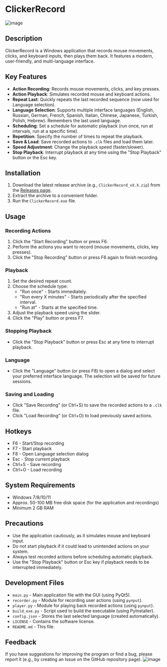# ClickerRecord

![image](https://github.com/user-attachments/assets/26d00c04-2fb9-427b-8eb4-edf334cb8cc6)


## Description
ClickerRecord is a Windows application that records mouse movements, clicks, and keyboard inputs, then plays them back. It features a modern, user-friendly, and multi-language interface.
## Key Features
- **Action Recording**: Records mouse movements, clicks, and key presses.
- **Action Playback**: Simulates recorded mouse and keyboard actions.
- **Repeat Last**: Quickly repeats the last recorded sequence (now used for Language selection).
- **Language Selection**: Supports multiple interface languages (English, Russian, German, French, Spanish, Italian, Chinese, Japanese, Turkish, Polish, Hebrew). Remembers the last used language.
- **Scheduling**: Set a schedule for automatic playback (run once, run at intervals, run at a specific time).
- **Repetition**: Specify the number of times to repeat the playback.
- **Save & Load**: Save recorded actions to `.clk` files and load them later.
- **Speed Adjustment**: Change the playback speed (faster/slower).
- **Stop Playback**: Interrupt playback at any time using the "Stop Playback" button or the Esc key.
## Installation
1. Download the latest release archive (e.g., `ClickerRecord_vX.X.zip`) from the [Releases page](link-to-your-releases-page-later).
2. Extract the archive to a convenient folder.
3. Run the `ClickerRecord.exe` file.
## Usage
### Recording Actions
1. Click the "Start Recording" button or press F6.
2. Perform the actions you want to record (mouse movements, clicks, key presses).
3. Click the "Stop Recording" button or press F6 again to finish recording.
### Playback
1. Set the desired repeat count.
2. Choose the schedule type:
   - "Run once" - Starts immediately.
   - "Run every X minutes" - Starts periodically after the specified interval.
   - "Run at" - Starts at the specified time.
3. Adjust the playback speed using the slider.
4. Click the "Play" button or press F7.
### Stopping Playback
- Click the "Stop Playback" button or press Esc at any time to interrupt playback.
### Language
- Click the "Language" button (or press F8) to open a dialog and select your preferred interface language. The selection will be saved for future sessions.
### Saving and Loading
- Click "Save Recording" (or Ctrl+S) to save the recorded actions to a `.clk` file.
- Click "Load Recording" (or Ctrl+O) to load previously saved actions.
## Hotkeys
- F6 - Start/Stop recording
- F7 - Start playback
- F8 - Open Language selection dialog
- Esc - Stop current playback
- Ctrl+S - Save recording
- Ctrl+O - Load recording
## System Requirements
- Windows 7/8/10/11
- Approx. 50-100 MB free disk space (for the application and recordings)
- Minimum 2 GB RAM
## Precautions
- Use the application cautiously, as it simulates mouse and keyboard input.
- Do not start playback if it could lead to unintended actions on your system.
- Always test recorded actions before scheduling automatic playback.
- Use the "Stop Playback" button or Esc key if playback needs to be interrupted immediately.
## Development Files
- `main.py` - Main application file with the GUI (using PyQt5).
- `recorder.py` - Module for recording user actions (using `pynput`).
- `player.py` - Module for playing back recorded actions (using `pynput`).
- `build_exe.py` - Script used to build the executable (using PyInstaller).
- `config.json` - Stores the last selected language (created automatically).
- `LICENSE` - Contains the software license.
- `README.md` - This file.
## Feedback
If you have suggestions for improving the program or find a bug, please report it (e.g., by creating an Issue on the GitHub repository page).
![image](https://github.com/user-attachments/assets/0b05c271-b565-4ca2-8d11-985ec25abcdd)
